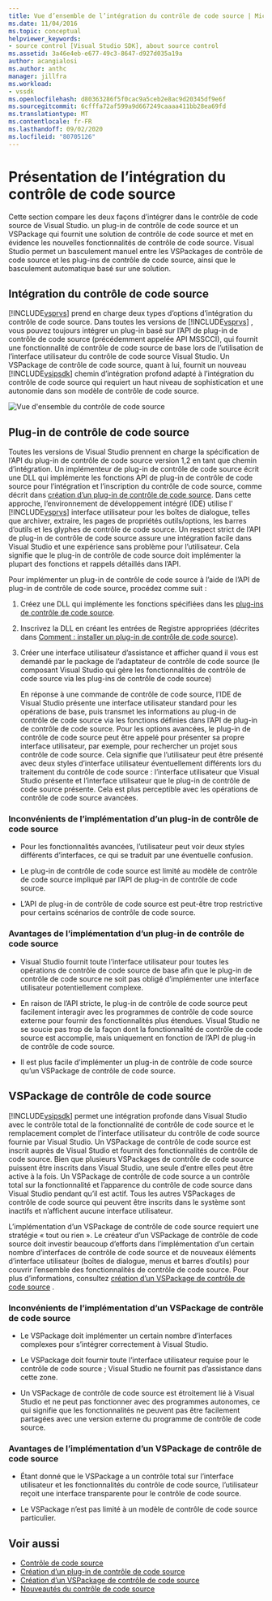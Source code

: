```yaml
---
title: Vue d’ensemble de l’intégration du contrôle de code source | Microsoft Docs
ms.date: 11/04/2016
ms.topic: conceptual
helpviewer_keywords:
- source control [Visual Studio SDK], about source control
ms.assetid: 3a46e4eb-e677-49c3-8647-d927d035a19a
author: acangialosi
ms.author: anthc
manager: jillfra
ms.workload:
- vssdk
ms.openlocfilehash: d80363286f5f0cac9a5ceb2e8ac9d20345df9e6f
ms.sourcegitcommit: 6cfffa72af599a9d667249caaaa411bb28ea69fd
ms.translationtype: MT
ms.contentlocale: fr-FR
ms.lasthandoff: 09/02/2020
ms.locfileid: "80705126"
---
```

# <a name="source-control-integration-overview"></a>Présentation de l’intégration du contrôle de code source
Cette section compare les deux façons d’intégrer dans le contrôle de code source de Visual Studio. un plug-in de contrôle de code source et un VSPackage qui fournit une solution de contrôle de code source et met en évidence les nouvelles fonctionnalités de contrôle de code source. Visual Studio permet un basculement manuel entre les VSPackages de contrôle de code source et les plug-ins de contrôle de code source, ainsi que le basculement automatique basé sur une solution.

## <a name="source-control-integration"></a>Intégration du contrôle de code source
 [!INCLUDE[vsprvs](../../code-quality/includes/vsprvs_md.md)] prend en charge deux types d’options d’intégration du contrôle de code source. Dans toutes les versions de [!INCLUDE[vsprvs](../../code-quality/includes/vsprvs_md.md)] , vous pouvez toujours intégrer un plug-in basé sur l’API de plug-in de contrôle de code source (précédemment appelée API MSSCCI), qui fournit une fonctionnalité de contrôle de code source de base lors de l’utilisation de l’interface utilisateur du contrôle de code source Visual Studio. Un VSPackage de contrôle de code source, quant à lui, fournit un nouveau [!INCLUDE[vsipsdk](../../extensibility/includes/vsipsdk_md.md)] chemin d’intégration profond adapté à l’intégration du contrôle de code source qui requiert un haut niveau de sophistication et une autonomie dans son modèle de contrôle de code source.

 ![Vue d'ensemble du contrôle de code source](../../extensibility/internals/media/sourcectnrloverview.gif "SourceCtnrlOverview")

## <a name="source-control-plug-in"></a>Plug-in de contrôle de code source
 Toutes les versions de Visual Studio prennent en charge la spécification de l’API du plug-in de contrôle de code source version 1,2 en tant que chemin d’intégration. Un implémenteur de plug-in de contrôle de code source écrit une DLL qui implémente les fonctions API de plug-in de contrôle de code source pour l’intégration et l’inscription du contrôle de code source, comme décrit dans [création d’un plug-in de contrôle de code source](../../extensibility/internals/creating-a-source-control-plug-in.md). Dans cette approche, l’environnement de développement intégré (IDE) utilise l' [!INCLUDE[vsprvs](../../code-quality/includes/vsprvs_md.md)] interface utilisateur pour les boîtes de dialogue, telles que archiver, extraire, les pages de propriétés outils/options, les barres d’outils et les glyphes de contrôle de code source. Un respect strict de l’API de plug-in de contrôle de code source assure une intégration facile dans Visual Studio et une expérience sans problème pour l’utilisateur. Cela signifie que le plug-in de contrôle de code source doit implémenter la plupart des fonctions et rappels détaillés dans l’API.

 Pour implémenter un plug-in de contrôle de code source à l’aide de l’API de plug-in de contrôle de code source, procédez comme suit :

1. Créez une DLL qui implémente les fonctions spécifiées dans les [plug-ins de contrôle de code source](../../extensibility/source-control-plug-ins.md).

2. Inscrivez la DLL en créant les entrées de Registre appropriées (décrites dans [Comment : installer un plug-in de contrôle de code source](../../extensibility/internals/how-to-install-a-source-control-plug-in.md)).

3. Créer une interface utilisateur d’assistance et afficher quand il vous est demandé par le package de l’adaptateur de contrôle de code source (le composant Visual Studio qui gère les fonctionnalités de contrôle de code source via les plug-ins de contrôle de code source)

   En réponse à une commande de contrôle de code source, l’IDE de Visual Studio présente une interface utilisateur standard pour les opérations de base, puis transmet les informations au plug-in de contrôle de code source via les fonctions définies dans l’API de plug-in de contrôle de code source. Pour les options avancées, le plug-in de contrôle de code source peut être appelé pour présenter sa propre interface utilisateur, par exemple, pour rechercher un projet sous contrôle de code source. Cela signifie que l’utilisateur peut être présenté avec deux styles d’interface utilisateur éventuellement différents lors du traitement du contrôle de code source : l’interface utilisateur que Visual Studio présente et l’interface utilisateur que le plug-in de contrôle de code source présente. Cela est plus perceptible avec les opérations de contrôle de code source avancées.

### <a name="drawbacks-to-implementing-a-source-control-plug-in"></a>Inconvénients de l’implémentation d’un plug-in de contrôle de code source

- Pour les fonctionnalités avancées, l’utilisateur peut voir deux styles différents d’interfaces, ce qui se traduit par une éventuelle confusion.

- Le plug-in de contrôle de code source est limité au modèle de contrôle de code source impliqué par l’API de plug-in de contrôle de code source.

- L’API de plug-in de contrôle de code source est peut-être trop restrictive pour certains scénarios de contrôle de code source.

### <a name="advantages-to-implementing-a-source-control-plug-in"></a>Avantages de l’implémentation d’un plug-in de contrôle de code source

- Visual Studio fournit toute l’interface utilisateur pour toutes les opérations de contrôle de code source de base afin que le plug-in de contrôle de code source ne soit pas obligé d’implémenter une interface utilisateur potentiellement complexe.

- En raison de l’API stricte, le plug-in de contrôle de code source peut facilement interagir avec les programmes de contrôle de code source externe pour fournir des fonctionnalités plus étendues. Visual Studio ne se soucie pas trop de la façon dont la fonctionnalité de contrôle de code source est accomplie, mais uniquement en fonction de l’API de plug-in de contrôle de code source.

- Il est plus facile d’implémenter un plug-in de contrôle de code source qu’un VSPackage de contrôle de code source.

## <a name="source-control-vspackage"></a>VSPackage de contrôle de code source
 [!INCLUDE[vsipsdk](../../extensibility/includes/vsipsdk_md.md)] permet une intégration profonde dans Visual Studio avec le contrôle total de la fonctionnalité de contrôle de code source et le remplacement complet de l’interface utilisateur du contrôle de code source fournie par Visual Studio. Un VSPackage de contrôle de code source est inscrit auprès de Visual Studio et fournit des fonctionnalités de contrôle de code source. Bien que plusieurs VSPackages de contrôle de code source puissent être inscrits dans Visual Studio, une seule d’entre elles peut être active à la fois. Un VSPackage de contrôle de code source a un contrôle total sur la fonctionnalité et l’apparence du contrôle de code source dans Visual Studio pendant qu’il est actif. Tous les autres VSPackages de contrôle de code source qui peuvent être inscrits dans le système sont inactifs et n’affichent aucune interface utilisateur.

 L’implémentation d’un VSPackage de contrôle de code source requiert une stratégie « tout ou rien ». Le créateur d’un VSPackage de contrôle de code source doit investir beaucoup d’efforts dans l’implémentation d’un certain nombre d’interfaces de contrôle de code source et de nouveaux éléments d’interface utilisateur (boîtes de dialogue, menus et barres d’outils) pour couvrir l’ensemble des fonctionnalités de contrôle de code source. Pour plus d’informations, consultez [création d’un VSPackage de contrôle de code source](../../extensibility/internals/creating-a-source-control-vspackage.md) .

### <a name="drawbacks-to-implementing-a-source-control-vspackage"></a>Inconvénients de l’implémentation d’un VSPackage de contrôle de code source

- Le VSPackage doit implémenter un certain nombre d’interfaces complexes pour s’intégrer correctement à Visual Studio.

- Le VSPackage doit fournir toute l’interface utilisateur requise pour le contrôle de code source ; Visual Studio ne fournit pas d’assistance dans cette zone.

- Un VSPackage de contrôle de code source est étroitement lié à Visual Studio et ne peut pas fonctionner avec des programmes autonomes, ce qui signifie que les fonctionnalités ne peuvent pas être facilement partagées avec une version externe du programme de contrôle de code source.

### <a name="advantages-to-implementing-a-source-control-vspackage"></a>Avantages de l’implémentation d’un VSPackage de contrôle de code source

- Étant donné que le VSPackage a un contrôle total sur l’interface utilisateur et les fonctionnalités du contrôle de code source, l’utilisateur reçoit une interface transparente pour le contrôle de code source.

- Le VSPackage n’est pas limité à un modèle de contrôle de code source particulier.

## <a name="see-also"></a>Voir aussi
- [Contrôle de code source](../../extensibility/internals/source-control.md)
- [Création d’un plug-in de contrôle de code source](../../extensibility/internals/creating-a-source-control-plug-in.md)
- [Création d’un VSPackage de contrôle de code source](../../extensibility/internals/creating-a-source-control-vspackage.md)
- [Nouveautés du contrôle de code source](../../extensibility/internals/what-s-new-in-source-control.md)
